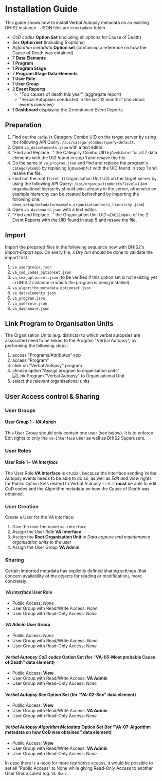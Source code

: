 # Installation Guide

This guide shows how to install Verbal Autopsy metadata on an existing DHIS2 instance - JSON files are in `metadata` folder.

- _CoD codes_ **Option Set** (including all options for Cause of Death)
- _Sex_ **Option set** (including 5 options)
- _Algorithm metadata_ **Option set** (containing a reference on how the Cause of Death was obtained)
- 7 **Data Elements**
- 1 **Program**
- 1 **Program Stage**
- 7 **Program Stage Data Elements**
- 1 **User Role**
- 1 **User Group**
- 2 **Event Reports**: 
	- "Top causes of death this year" (aggregate report) 
	- "Verbal Autopsies conducted in the last 12 months" (individual events overview)
- 1 **Dashboard** displaying the 2 mentioned Event Reports

## Preparation

1. Find out the `default` Category Combo UID on the target server by using the following API Query: `/api/categoryCombos?query=default`.
2. Open `va_dataelements.json` with a text editor.
3. "Find and Replace..." the Category Combo UID `bjDvmb4bfuf` for all 7 data elements with the UID found in step 1 and resave the file.
4. Do the same in `va_program.json` and find and replace the program's `categoryCombo` by replacing `bjDvmb4bfuf` with the UID found in step 1 and resave the file.
5. Find out the root (`level 1`) Organisation Unit UID on the target server by using the following API Query: `/api/organisationUnits?level=1` (an organisational hierarchy should exist already in the server, otherwise an example hierarchy can be created beforehand by importing the following one: `demo_setup/metadata/example_organisationUnits_hierarchy.json`)
6. Open `va_dashboard.json` with a text editor.
7. "Find and Replace..." the Organisation Unit UID `wEVB21sQaHu` of the 2 Event Reports with the UID found in step 5 and resave the file.


## Import

Import the prepared files in the following sequence now with DHIS2's _Import-Export_ app.
On every file, a _Dry run_ should be done to validate the import first.

1. `va_usergroups.json` 
2. `va_cod_codes_optionset.json` 
3. `va_sex_optionset.json` (to be verified if this option set is not existing yet in DHIS 2 instance in which the program is being installed)
4. `va_algorithm_metadata_optionset.json`
5. `va_dataelements.json`
6. `va_program.json`
7. `va_userrole.json`
8. `va_dashboard.json`

## Link Program to Organisation Units

The Organisation Units (e.g. districts) to which verbal autopsies are associated need to be linked to the Program "Verbal Autopsy", by performing the following steps: 
1. access "Programs/Attributes" app
2. access "Program"
3. click on "Verbal Autopsy" program
4. choose option "Assign program to organisation units"
![Link Program "Verbal Autopsy" to Organisational Unit](../resources/2.25-SingleEvent/images/LinkProgToOrgUnit.png)
5. select the relevant organisational units

## User Access control & Sharing

### User Groups

#### User Group 1 - _VA Admin_

This User Group should only contain one user (see below). It is to enforce Edit rights to only the `va-interface` user as well as DHIS2 Superusers.

### User Roles

#### User Role 1 - _VA Interface_
The User Role **VA Interface** is crucial, because the Interface sending Verbal Autopsy events needs to be able to do so, as well as _Edit and View_ rights for Public Option Sets related to Verbal Autopsy - i.e. it **must** be able to edit CoD codes and the Algorithm metadata on how the Cause of Death was obtained.

### User Creation

Create a User for the VA Interface:

1. Give the user the name `va-interface`
2. Assign the User Role **VA Interface**
3. Assign the **Root Organisation Unit** in _Data capture and maintenance organisation units_ to the user
4. Assign the User Group **VA Admin**

### Sharing

Certain imported metadata has explicitly defined sharing settings (that concern availability of the objects for reading or modification), more concretely:

#### _VA Interface_ User Role
  - Public Access: _None_
  - User Group with Read/Write Access: _None_
  - User Group with Read-Only Access: _None_
  
#### _VA Admin_ User Group
  - Public Access: _None_
  - User Group with Read/Write Access: _None_
  - User Group with Read-Only Access: _None_

#### _Verbal Autopsy CoD codes_ Option Set (for "VA-05-Most probable Cause of Death" data element)
 - Public Access: **View**
 - User Group with Read/Write Access: **VA Admin**
 - User Group with Read-Only Access: _None_

#### _Verbal Autopsy Sex_ Option Set (for "VA-02-Sex" data element)
  - Public Access: **View**
  - User Group with Read/Write Access: **VA Admin**
  - User Group with Read-Only Access: _None_

#### _Verbal Autopsy Algorithm Metadata_ Option Set (for "VA-07-Algorithm metadata on how CoD was obtained" data element)
  - Public Access: **View**
  - User Group with Read/Write Access: **VA Admin**
  - User Group with Read-Only Access: _None_

In case there is a need for more restrictive access, it would be possible to set all "Public Access" to None while giving Read-Only Access to another User Group called e.g. `VA User`.
